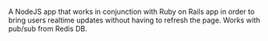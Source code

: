 A NodeJS app that works in conjunction with Ruby on Rails app in order to bring users realtime updates without
having to refresh the page. Works with pub/sub from Redis DB. 